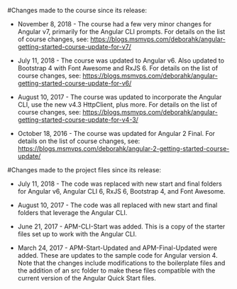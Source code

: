#Changes made to the course since its release:
- November 8, 2018 - The course had a few very minor changes for Angular v7, primarily for the Angular CLI prompts. For details on the list of course changes, see: https://blogs.msmvps.com/deborahk/angular-getting-started-course-update-for-v7/

- July 11, 2018 - The course was updated to Angular v6. Also updated to Bootstrap 4 with Font Awesome and RxJS 6. For details on the list of course changes, see: https://blogs.msmvps.com/deborahk/angular-getting-started-course-update-for-v6/

- August 10, 2017 - The course was updated to incorporate the Angular CLI, use the new v4.3 HttpClient, plus more. For details on the list of course changes, see: https://blogs.msmvps.com/deborahk/angular-getting-started-course-update-for-v4-3/

- October 18, 2016 - The course was updated for Angular 2 Final. For details on the list of course changes, see: https://blogs.msmvps.com/deborahk/angular-2-getting-started-course-update/

#Changes made to the project files since its release:
- July 11, 2018 - The code was replaced with new start and final folders for Angular v6, Angular CLI 6, RxJS 6, Bootstrap 4, and Font Awesome.

- August 10, 2017 - The code was all replaced with new start and final folders that leverage the Angular CLI.

- June 21, 2017 - APM-CLI-Start was added. This is a copy of the starter files set up to work with the Angular CLI.

- March 24, 2017 - APM-Start-Updated and APM-Final-Updated were added. These are updates to the sample code for Angular version 4. Note that the changes include modifications to the boilerplate files and the addition of an src folder to make these files compatible with the current version of the Angular Quick Start files.
